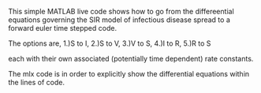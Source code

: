 This simple MATLAB live code shows how to go from the differeential equations governing the SIR model of infectious disease spread to a forward euler time stepped code. 

The options are, 
1.)S to I, 
2.)S to V, 
3.)V to S, 
4.)I to R, 
5.)R to S

each with their own associated (potentially time dependent) rate constants.

The mlx code is in order to explicitly show the differential equations within the lines of code. 
